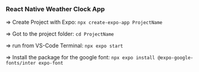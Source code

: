 ### React Native Weather Clock App

=> Create Project with Expo:
`npx create-expo-app ProjectName`

=> Got to the project folder:
`cd ProjectName`

=> run from VS-Code Terminal:
`npx expo start`

=> Install the package for the google font:
`npx expo install @expo-google-fonts/inter expo-font`
